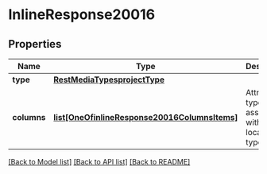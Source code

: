# InlineResponse20016

## Properties
Name | Type | Description | Notes
------------ | ------------- | ------------- | -------------
**type** | [**RestMediaTypesprojectType**](RestMediaTypesprojectType.md) |  | [optional] 
**columns** | [**list[OneOfinlineResponse20016ColumnsItems]**](Object.md) | Attribute types associated with this localization type. | [optional] 

[[Back to Model list]](../README.md#documentation-for-models) [[Back to API list]](../README.md#documentation-for-api-endpoints) [[Back to README]](../README.md)

